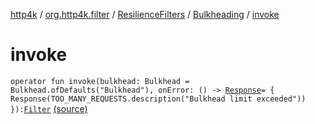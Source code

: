 [http4k](../../../index.md) / [org.http4k.filter](../../index.md) / [ResilienceFilters](../index.md) / [Bulkheading](index.md) / [invoke](./invoke.md)

# invoke

`operator fun invoke(bulkhead: Bulkhead = Bulkhead.ofDefaults("Bulkhead"), onError: () -> `[`Response`](../../../org.http4k.core/-response/index.md)` = { Response(TOO_MANY_REQUESTS.description("Bulkhead limit exceeded")) }): `[`Filter`](../../../org.http4k.core/-filter/index.md) [(source)](https://github.com/http4k/http4k/blob/master/http4k-resilience4j/src/main/kotlin/org/http4k/filter/ResilienceFilters.kt#L89)
